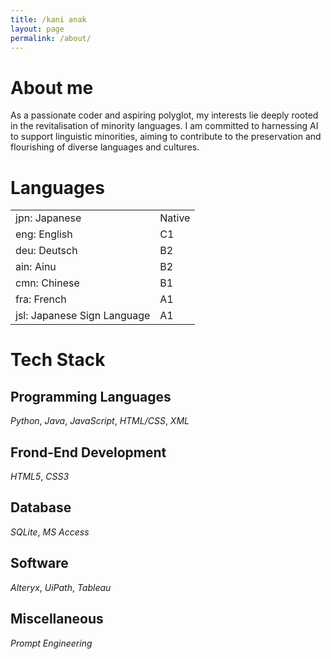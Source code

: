 ```yaml
---
title: /kani anak
layout: page
permalink: /about/
---
```


# About me

As a passionate coder and aspiring polyglot, my interests lie deeply rooted in the revitalisation of minority languages. I am committed to harnessing AI to support linguistic minorities, aiming to contribute to the preservation and flourishing of diverse languages and cultures.

# Languages

<table>
  <tr><td>jpn: Japanese</td><td>Native</td></tr>
  <tr><td>eng: English</td><td>C1</td></tr>
  <tr><td>deu: Deutsch</td><td>B2</td></tr>
  <tr><td>ain: Ainu</td><td>B2</td></tr>
  <tr><td>cmn: Chinese</td><td>B1</td></tr>
  <tr><td>fra: French</td><td>A1</td></tr>
  <tr><td>jsl: Japanese Sign Language</td><td>A1</td></tr>
</table>

# Tech Stack

## Programming Languages

_Python_, _Java_, _JavaScript_, _HTML/CSS_, _XML_

## Frond-End Development

_HTML5_, _CSS3_

## Database

_SQLite_, _MS Access_

## Software

_Alteryx_, _UiPath_, _Tableau_

## Miscellaneous

_Prompt Engineering_
